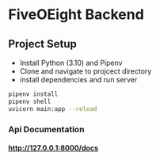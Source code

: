 # FiveOEight Backend

## Project Setup
- Install Python (3.10) and Pipenv
- Clone and navigate to projcect directory
- install dependencies and run server
```bash
pipenv install 
pipenv shell
uvicorn main:app --reload
```

### Api Documentation

 #### http://127.0.0.1:8000/docs